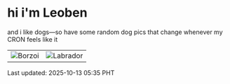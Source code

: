 # hi i'm Leoben

and i like dogs—so have some random dog pics that change whenever my CRON feels like it

|  |  |
|--------|----------|
| ![Borzoi](https://random-dog-vercel.vercel.app/api/random-borzoi?v=1760304938) | ![Labrador](https://random-dog-vercel.vercel.app/api/random-labrador?v=1760304938) |

Last updated: 2025-10-13 05:35 PHT
